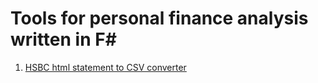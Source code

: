 Tools for personal finance analysis written in F#
=================================================

  1. [HSBC html statement to CSV converter](http://indy9000.github.io/FinancialWorks/TransactionExplorer/docs/HSBC-personal-html-to-csv.html)
